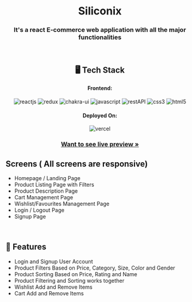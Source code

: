 <h1 align="center">Siliconix</h1>

<h3 align="center">It's a react E-commerce web application with all the major functionalities</h3>

<br />

<h2 align="center">🖥️ Tech Stack</h2>


<h4 align="center">Frontend:</h4>

<p align="center">
  <img src="https://img.shields.io/badge/React-20232A?style=for-the-badge&logo=react&logoColor=61DAFB" alt="reactjs" />
  <img src="https://img.shields.io/badge/Redux-593D88?style=for-the-badge&logo=redux&logoColor=white" alt="redux" />
  <img src="https://img.shields.io/badge/Chakra%20UI-3bc7bd?style=for-the-badge&logo=chakraui&logoColor=white" alt="chakra-ui" />
  <img src="https://img.shields.io/badge/JavaScript-323330?style=for-the-badge&logo=javascript&logoColor=F7DF1E" alt="javascript" />
  <img src="https://img.shields.io/badge/Rest_API-02303A?style=for-the-badge&logo=react-router&logoColor=white" alt="restAPI" />
  <img src="https://img.shields.io/badge/CSS3-1572B6?style=for-the-badge&logo=css3&logoColor=white" alt="css3" />
  <img src="https://img.shields.io/badge/HTML5-E34F26?style=for-the-badge&logo=html5&logoColor=white" alt="html5" />
</p>


<h4 align="center">Deployed On:</h4>

<p align="center">
  <img src="https://img.shields.io/badge/Netlify-00C7B7?style=for-the-badge&logo=netlify&logoColor=white" alt="vercel" />
</p>



<h3 align="center"><a href="https://my-app-durgesh9871.vercel.app/"><strong>Want to see live preview »</strong></a></h3>



## Screens ( All screens are responsive)
- Homepage / Landing Page
- Product Listing Page with Filters
- Product Description Page
- Cart Management Page
- Wishlist/Favourites Management Page
- Login / Logout Page
- Signup Page
<br />


## 🚀 Features
- Login and Signup User Account
- Product Filters Based on Price, Category, Size, Color and Gender
- Product Sorting Based on Price, Rating and Name
- Product Filtering and Sorting works together 
- Wishlist Add and Remove Items
- Cart Add and Remove Items 
<br />



